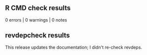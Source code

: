 ## R CMD check results

0 errors | 0 warnings | 0 notes

## revdepcheck results

This release updates the documentation; I didn't re-check revdeps.
